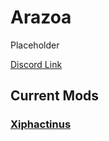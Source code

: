 # Arazoa

Placeholder

[Discord Link](#)

## Current Mods

### [Xiphactinus](./Path-of-Titans-ArazoaXiph.md)
